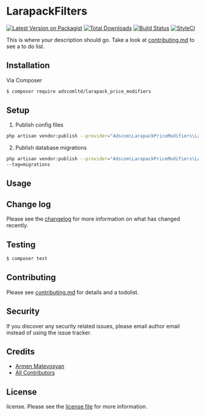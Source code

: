 # LarapackFilters

[![Latest Version on Packagist][ico-version]][link-packagist]
[![Total Downloads][ico-downloads]][link-downloads]
[![Build Status][ico-travis]][link-travis]
[![StyleCI][ico-styleci]][link-styleci]

This is where your description should go. Take a look at [contributing.md](contributing.md) to see a to do list.

## Installation

Via Composer

``` bash
$ composer require adscomltd/larapack_price_modifiers
```

## Setup

1. Publish config files

```bash
php artisan vendor:publish --provider="Adscom\LarapackPriceModifiers\LarapackPriceModifiersServiceProvider" --tag=config
```

2. Publish database migrations

```bash
php artisan vendor:publish --provider="Adscom\LarapackPriceModifiers\LarapackPriceModifiersServiceProvider" 
--tag=migrations
```

## Usage

## Change log

Please see the [changelog](changelog.md) for more information on what has changed recently.

## Testing

``` bash
$ composer test
```

## Contributing

Please see [contributing.md](contributing.md) for details and a todolist.

## Security

If you discover any security related issues, please email author email instead of using the issue tracker.

## Credits

- [Armen Matevosyan][link-author]
- [All Contributors][link-contributors]

## License

license. Please see the [license file](license.md) for more information.

[ico-version]: https://img.shields.io/packagist/v/adscomltd/larapack_price_modifiers.svg?style=flat-square
[ico-downloads]: https://img.shields.io/packagist/dt/adscomltd/larapack_price_modifiers.svg?style=flat-square
[ico-travis]: https://img.shields.io/travis/adscomltd/larapack_price_modifiers/master.svg?style=flat-square
[ico-styleci]: https://styleci.io/repos/12345678/shield

[link-packagist]: https://packagist.org/packages/adscomltd/larapack_price_modifiers
[link-downloads]: https://packagist.org/packages/adscomltd/larapack_price_modifiers
[link-travis]: https://travis-ci.org/adscomltd/larapack_price_modifiers
[link-styleci]: https://styleci.io/repos/12345678
[link-author]: https://github.com/aamatevosyan
[link-contributors]: ../../contributors

